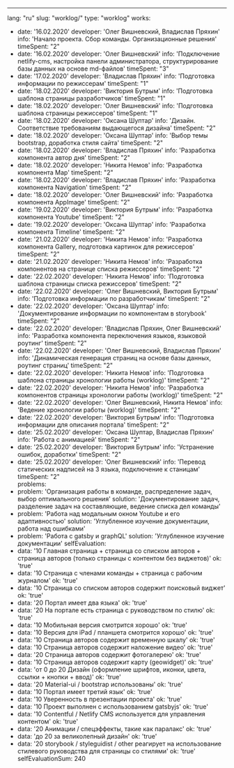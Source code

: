 ---
lang: "ru"
slug: "worklog/"
type: "worklog"
works:
  - date: '16.02.2020'
    developer: 'Олег Вишневский, Владислав Пряхин'
    info: 'Начало проекта. Сбор команды. Организационные решения'
    timeSpent: "2"
  - date: '16.02.2020'
    developer: 'Олег Вишневский'
    info: 'Подключение netlify-cms, настройка панели администратора, структурирование базы данных на основе md-файлов'
    timeSpent: "3"      
  - date: '17.02.2020'
    developer: 'Владислав Пряхин'
    info: 'Подготовка информации по режиссерам'
    timeSpent: "1" 
  - date: '18.02.2020'
    developer: 'Виктория Бутрым'
    info: 'Подготовка шаблона страницы разработчиков'
    timeSpent: "1"
  - date: '18.02.2020'
    developer: 'Олег Вишневский'
    info: 'Подготовка шаблона страницы режиссеров'
    timeSpent: "1"
  - date: '18.02.2020'
    developer: 'Оксана Шуптар'
    info: 'Дизайн. Соответствие требованиям выдающегося дизайна'
    timeSpent: "2"    
  - date: '18.02.2020'
    developer: 'Оксана Шуптар'
    info: 'Выбор темы bootstrap, доработка стиля сайта'
    timeSpent: "2"    
  - date: '18.02.2020'
    developer: 'Владислав Пряхин'
    info: 'Разработка компонента автор дня'
    timeSpent: "2"
  - date: '18.02.2020'
    developer: 'Никита Немов'
    info: 'Разработка компонента Map'
    timeSpent: "2"
  - date: '18.02.2020'
    developer: 'Владислав Пряхин'
    info: 'Разработка компонента Navigation'
    timeSpent: "2"
  - date: '18.02.2020'
    developer: 'Олег Вишневский'
    info: 'Разработка компонента AppImage'
    timeSpent: "2"            
  - date: '19.02.2020'
    developer: 'Виктория Бутрым'
    info: 'Разработка компонента Youtube'
    timeSpent: "2"
  - date: '19.02.2020'
    developer: 'Оксана Шуптар'
    info: 'Разработка компонента Timeline'
    timeSpent: "2"
  - date: '21.02.2020'
    developer: 'Никита Немов'
    info: 'Разработка компонента Gallery, подготовка картинок для режиссеров'
    timeSpent: "2"
  - date: '21.02.2020'
    developer: 'Никита Немов'
    info: 'Разработка компонентов на странице списка режиссеров'
    timeSpent: "2"
  - date: '22.02.2020'
    developer: 'Никита Немов'
    info: 'Подготовка шаблона страницы списка режиссеров'
    timeSpent: "2"
  - date: '22.02.2020'
    developer: 'Олег Вишневский, Виктория Бутрым'
    info: 'Подготовка информации по разработчикам'
    timeSpent: "2"
  - date: '22.02.2020'
    developer: 'Оксана Шуптар'
    info: 'Документирование информации по компонентам в storybook'
    timeSpent: "2"
  - date: '22.02.2020'
    developer: 'Владислав Пряхин, Олег Вишневский'
    info: 'Разработка компонента переключения языков, языковой роутинг'
    timeSpent: "2"
  - date: '22.02.2020'
    developer: 'Олег Вишневский, Владислав Пряхин'
    info: 'Динамическая генерация страниц на основе базы данных, роутинг страниц'
    timeSpent: "2"
  - date: '22.02.2020'
    developer: 'Никита Немов'
    info: 'Подготовка шаблона страницы хронологии работы (worklog)'
    timeSpent: "2"
  - date: '22.02.2020'
    developer: 'Никита Немов'
    info: 'Разработка компонентов страницы хронологии работы (worklog)'
    timeSpent: "2"
  - date: '22.02.2020'
    developer: 'Олег Вишневский, Никита Немов'
    info: 'Ведение хронологии работы (worklog)'
    timeSpent: "2"                                                                          
  - date: '22.02.2020'
    developer: 'Виктория Бутрым'
    info: 'Подготовка информации для описания портала'
    timeSpent: "2"
  - date: '25.02.2020'
    developer: 'Оксана Шуптар, Владислав Пряхин'
    info: 'Работа с анимацией'
    timeSpent: "2"
  - date: '25.02.2020'
    developer: 'Виктория Бутрым'
    info: 'Устранение ошибок, доработки'
    timeSpent: "2"
  - date: '25.02.2020'
    developer: 'Олег Вишневский'
    info: 'Перевод статических надписей на 3 языка, подключение к станицам'
    timeSpent: "2"          
problems:
  - problem: 'Организация работы в команде, распределение задач, выбор оптимального решения'
    solution: 'Документирование задач, разделение задач на составляющие, ведение списка дел команды' 
  - problem: 'Работа над модальным окном Youtube и его адаптивностью'
    solution: 'Углубленное изучение документации, работа над ошибками'
  - problem: 'Работа с gatsby и graphQL'
    solution: 'Углубленное изучение документации'
selfEvaluation:
  - data: '10 Главная страница + страница со списком авторов + страница авторов (только страницы с контентом без виджетов)'
    ok: 'true'
  - data: '10 Страница с членами команды + страница с рабочим журналом'
    ok: 'true'
  - data: '10 Страница со списком авторов содержит поисковый виджет'
    ok: 'true'
  - data: '20 Портал имеет два языка'
    ok: 'true'
  - data: '20 На портале есть страница с руководством по стилю'
    ok: 'true'
  - data: '10 Мобильная версия смотрится хорошо'
    ok: 'true'
  - data: '10 Версия для iPad / планшета смотрится хорошо'
    ok: 'true'
  - data: '10 Страница авторов содержит временную шкалу'
    ok: 'true'
  - data: '10 Страница авторов содержит наложение видео'
    ok: 'true'
  - data: '20 Страница авторов содержит фотогалерею'
    ok: 'true'
  - data: '10 Страница авторов содержит карту (geowidget)'
    ok: 'true'
  - data: 'от 0 до 20 Дизайн (оформление шрифтов, иконки, цвета, ссылки + кнопки + ввод)'
    ok: 'true'
  - data: '20 Material-ui / bootstrap использованы'
    ok: 'true'
  - data: '10 Портал имеет третий язык'
    ok: 'true'
  - data: '10 Уверенность в презентации проекта'
    ok: 'true'
  - data: '10 Проект выполнен с использованием gatsbyjs'
    ok: 'true'
  - data: '10 Contentful / Netlify CMS используется для управления контентом'
    ok: 'true'
  - data: '20 Анимации / спецэффекты, такие как паралакс'
    ok: 'true'
  - data: 'до 20 за великолепный дизайн'
    ok: 'true'
  - data: '20 storybook / styleguidist / other реагирует на использование стилевого руководства для страницы со стилями'
    ok: 'true'    
selfEvaluationSum: 240      

